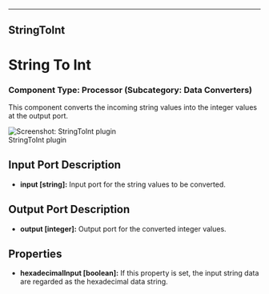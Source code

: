    
---
StringToInt
---

# String To Int

### Component Type: Processor (Subcategory: Data Converters)

This component converts the incoming string values into the integer values at the output port.

![Screenshot:
        StringToInt plugin](img/StringToInt.jpg "Screenshot: StringToInt plugin")  
StringToInt plugin

## Input Port Description

*   **input \[string\]:** Input port for the string values to be converted.

## Output Port Description

*   **output \[integer\]:** Output port for the converted integer values.

## Properties

*   **hexadecimalInput \[boolean\]:** If this property is set, the input string data are regarded as the hexadecimal data string.